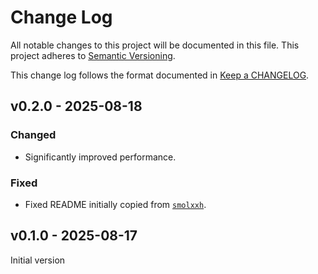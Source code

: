 # Change Log

All notable changes to this project will be documented in this file.
This project adheres to [Semantic Versioning].

This change log follows the format documented in [Keep a CHANGELOG].

[semantic versioning]: http://semver.org/
[keep a changelog]: http://keepachangelog.com/

## v0.2.0 - 2025-08-18

### Changed

- Significantly improved performance.

### Fixed

- Fixed README initially copied from [`smolxxh`](https://github.com/kossnocorp/smolxxh).

## v0.1.0 - 2025-08-17

Initial version
